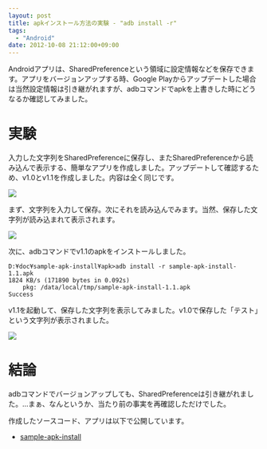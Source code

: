 ```yaml
---
layout: post
title: apkインストール方法の実験 - "adb install -r"
tags:
  - "Android"
date: 2012-10-08 21:12:00+09:00
---
```


Androidアプリは、SharedPreferenceという領域に設定情報などを保存できます。アプリをバージョンアップする時、Google Playからアップデートした場合は当然設定情報は引き継がれますが、adbコマンドでapkを上書きした時にどうなるか確認してみました。

<!--more-->

# 実験

入力した文字列をSharedPreferenceに保存し、またSharedPreferenceから読み込んで表示する、簡単なアプリを作成しました。アップデートして確認するため、v1.0とv1.1を作成しました。内容は全く同じです。

![](http://2.bp.blogspot.com/-MmojYhweY8I/UHLAZ4xmx_I/AAAAAAAAACI/gwTyIdzSIRw/s1600/device-2012-10-08-205606.png)

まず、文字列を入力して保存。次にそれを読み込んでみます。当然、保存した文字列が読み込まれて表示されます。

![](http://1.bp.blogspot.com/-DzHBs65J_4A/UHLAZ-E6vzI/AAAAAAAAACQ/bP9TfCRPQEI/s1600/device-2012-10-08-205634.png)

次に、adbコマンドでv1.1のapkをインストールしました。

```
D:¥doc¥sample-apk-install¥apk>adb install -r sample-apk-install-1.1.apk
1824 KB/s (171890 bytes in 0.092s)
    pkg: /data/local/tmp/sample-apk-install-1.1.apk
Success
```

v1.1を起動して、保存した文字列を表示してみました。v1.0で保存した「テスト」という文字列が表示されました。

![](http://3.bp.blogspot.com/-OEdDv4Cvi2A/UHLAZwlNZYI/AAAAAAAAACM/xz5hTDISxgs/s1600/device-2012-10-08-205746.png)


# 結論

adbコマンドでバージョンアップしても、SharedPreferenceは引き継がれました。…まぁ、なんというか、当たり前の事実を再確認しただけでした。

作成したソースコード、アプリは以下で公開しています。

* [sample-apk-install](https://bitbucket.org/u6k/sample-apk-install/)
